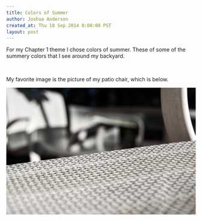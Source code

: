 ```yaml
---
title: Colors of Summer
author: Joshua Anderson
created_at: Thu 18 Sep 2014 0:00:00 PST
layout: post
---
```


For my Chapter 1 theme I chose colors of summer. These of some of the summery colors that I see around my backyard.

<img class="post-image" src="https://s3.amazonaws.com/xatigo/colors-of-summer.jpg" alt="">

My favorite image is the picture of my patio chair, which is below.

<img class="post-image" src="/images/2014/09/colors-of-summer.jpg" alt="">
